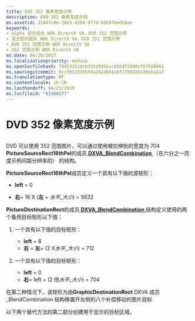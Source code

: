 ```yaml
---
title: DVD 352 像素宽度示例
description: DVD 352 像素宽度示例
ms.assetid: 22047c8e-30e3-4204-9f7d-b8b97be668ae
keywords:
- alpha 混合组合 WDK DirectX VA，DVD 352 范围示例
- 混合型的图片 WDK DirectX VA，DVD 352 范围示例
- DVD 352 范围示例 WDK DirectX VA
- 352 范围示例 WDK DirectX VA
ms.date: 04/20/2017
ms.localizationpriority: medium
ms.openlocfilehash: 70453151dcb33539955ccb5bdf2050cf6f568001
ms.sourcegitcommit: 0cc5051945559a242d941a6f2799d161d8eba2a7
ms.translationtype: MT
ms.contentlocale: zh-CN
ms.lasthandoff: 04/23/2019
ms.locfileid: "63360377"
---
```

# <a name="dvd-352-wide-example"></a>DVD 352 像素宽度示例


## <span id="ddk_dvd_352_wide_example_gg"></span><span id="DDK_DVD_352_WIDE_EXAMPLE_GG"></span>


DVD 可以使用 352 范围图片，可以通过使用被拉伸到的宽度为 704 **PictureSourceRect16thPel**的成员[ **DXVA\_BlendCombination** ](https://msdn.microsoft.com/library/windows/hardware/ff563120)（在六分之一亮度示例间距分辨率的） 的结构。

**PictureSourceRect16thPel**成员定义一个具有以下值的源矩形：

-   **left** = 0

-   **右**= 16 X (**左** + *水平\_大小*) = 5632

**PictureDestinationRect**的成员[ **DXVA\_BlendCombination** ](https://msdn.microsoft.com/library/windows/hardware/ff563120)结构定义使用的两个备用目标矩形以下值：

1.  一个具有以下值的目标矩形：
    -   **left** = 8
    -   **右** = **左**+ (2 X*水平\_大小*) = 712

2.  一个具有以下值的目标矩形：
    -   **left** = 0
    -   **右**= left + (2 倍*水平\_大小*) = 704

在第二种情况下，该矩形为由**GraphicDestinationRect** DXVA 成员\_BlendCombination 结构移置开左侧的八个补偿移动的图片目标

以下两个替代方法的第二部分创建用于显示的目标区域。

 

 





